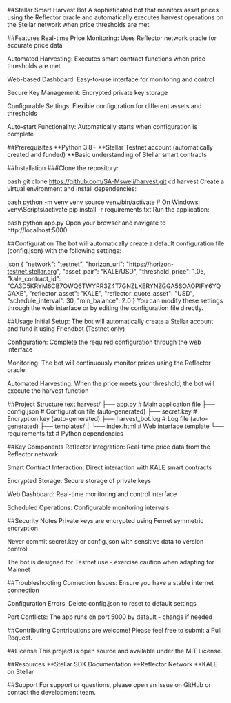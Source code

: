 ##Stellar Smart Harvest Bot
A sophisticated bot that monitors asset prices using the Reflector oracle and automatically executes harvest operations on the Stellar network when price thresholds are met.

##Features
Real-time Price Monitoring: Uses Reflector network oracle for accurate price data

Automated Harvesting: Executes smart contract functions when price thresholds are met

Web-based Dashboard: Easy-to-use interface for monitoring and control

Secure Key Management: Encrypted private key storage

Configurable Settings: Flexible configuration for different assets and thresholds

Auto-start Functionality: Automatically starts when configuration is complete

##Prerequisites
**Python 3.8+
**Stellar Testnet account (automatically created and funded)
**Basic understanding of Stellar smart contracts

##Installation
###Clone the repository:

bash
git clone https://github.com/SA-Msweli/harvest.git
cd harvest
Create a virtual environment and install dependencies:

bash
python -m venv venv
source venv/bin/activate  # On Windows: venv\Scripts\activate
pip install -r requirements.txt
Run the application:

bash
python app.py
Open your browser and navigate to http://localhost:5000

##Configuration
The bot will automatically create a default configuration file (config.json) with the following settings:

json
{
  "network": "testnet",
  "horizon_url": "https://horizon-testnet.stellar.org",
  "asset_pair": "KALE/USD",
  "threshold_price": 1.05,
  "kale_contract_id": "CA3D5KRYM6CB7OWQ6TWYRR3Z4T7GNZLKERYNZGGA5SOAOPIFY6YQGAXE",
  "reflector_asset": "KALE",
  "reflector_quote_asset": "USD",
  "schedule_interval": 30,
  "min_balance": 2.0
}
You can modify these settings through the web interface or by editing the configuration file directly.

##Usage
Initial Setup: The bot will automatically create a Stellar account and fund it using Friendbot (Testnet only)

Configuration: Complete the required configuration through the web interface

Monitoring: The bot will continuously monitor prices using the Reflector oracle

Automated Harvesting: When the price meets your threshold, the bot will execute the harvest function

##Project Structure
text
harvest/
├── app.py                 # Main application file
├── config.json           # Configuration file (auto-generated)
├── secret.key            # Encryption key (auto-generated)
├── harvest_bot.log       # Log file (auto-generated)
├── templates/
│   └── index.html        # Web interface template
└── requirements.txt      # Python dependencies

##Key Components
Reflector Integration: Real-time price data from the Reflector network

Smart Contract Interaction: Direct interaction with KALE smart contracts

Encrypted Storage: Secure storage of private keys

Web Dashboard: Real-time monitoring and control interface

Scheduled Operations: Configurable monitoring intervals

##Security Notes
Private keys are encrypted using Fernet symmetric encryption

Never commit secret.key or config.json with sensitive data to version control

The bot is designed for Testnet use - exercise caution when adapting for Mainnet

##Troubleshooting
Connection Issues: Ensure you have a stable internet connection

Configuration Errors: Delete config.json to reset to default settings

Port Conflicts: The app runs on port 5000 by default - change if needed

##Contributing
Contributions are welcome! Please feel free to submit a Pull Request.

##License
This project is open source and available under the MIT License.

##Resources
**Stellar SDK Documentation
**Reflector Network
**KALE on Stellar

##Support
For support or questions, please open an issue on GitHub or contact the development team.
